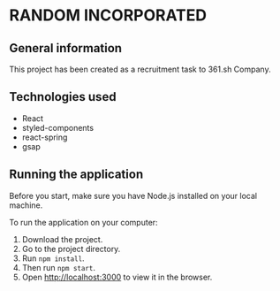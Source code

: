 # RANDOM INCORPORATED

## General information

This project has been created as a recruitment task to 361.sh Company.

## Technologies used

- React 
- styled-components 
- react-spring
- gsap

## Running the application
Before you start, make sure you have Node.js installed on your local machine.

To run the application on your computer:

1. Download the project.
2. Go to the project directory.
3. Run `npm install`.
4. Then run `npm start`.
5. Open [http://localhost:3000](http://localhost:3000) to view it in the browser.

